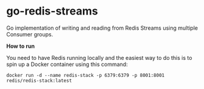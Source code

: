 # go-redis-streams
Go implementation of writing and reading from Redis Streams using multiple Consumer groups. 

**How to run**

You need to have Redis running locally and the easiest way to do this is to spin up a Docker container using this command:
```shell
docker run -d --name redis-stack -p 6379:6379 -p 8001:8001 redis/redis-stack:latest
```

